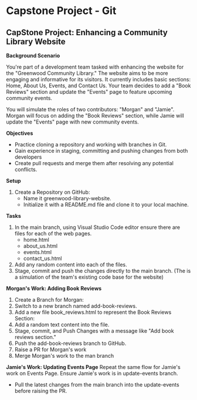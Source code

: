 # Capstone Project - Git
## CapStone Project: Enhancing a Community Library Website
**Background Scenario**

You're part of a development team tasked with enhancing the website for the "Greenwood Community Library." The website aims to be more engaging and informative for its visitors. It currently includes basic sections: Home, About Us, Events, and Contact Us. Your team decides to add a "Book Reviews" section and update the "Events" page to feature upcoming community events.

You will simulate the roles of two contributors: "Morgan" and "Jamie". Morgan will focus on adding the "Book Reviews" section, while Jamie will update the "Events" page with new community events.

**Objectives**
 - Practice cloning a repository and working with branches in Git.
 - Gain experience in staging, committing and pushing changes from both developers
 - Create pull requests and merge them after resolving any potential conflicts.

**Setup**
1. Create a Repository on GitHub:
    - Name it greenwood-library-website.
    - Initialize it with a README.md file and clone it to your local machine.

**Tasks**
1. In the main branch, using Visual Studio Code editor ensure there are files for each of the web pages.
    - home.html
    - about_us.html
    - events.html
    - contact_us.html
2. Add any random content into each of the files.
3. Stage, commit and push the changes directly to the main branch. (The is a simulation of the team's existing code base for the website)

**Morgan's Work: Adding Book Reviews**
1. Create a Branch for Morgan:
2. Switch to a new branch named add-book-reviews.
3. Add a new file book_reviews.html to represent the Book Reviews Section:
4. Add a random text content into the file.
5. Stage, commit, and Push Changes with a message like "Add book reviews section."
6. Push the add-book-reviews branch to GitHub.
7. Raise a PR for Morgan's work
8. Merge Morgan's work to the man branch

**Jamie's Work: Updating Events Page**
Repeat the same flow for Jamie's work on Events Page. Ensure Jamie's work is in update-events branch.
 - Pull the latest changes from the main branch into the update-events before raising the PR.
